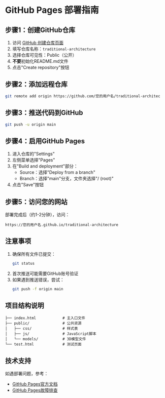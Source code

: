 # GitHub Pages 部署指南

## 步骤1：创建GitHub仓库
1. 访问 [GitHub 创建仓库页面](https://github.com/new)
2. 填写仓库名称：`traditional-architecture`
3. 选择仓库可见性：Public（公开）
4. **不要**初始化README.md文件
5. 点击"Create repository"按钮

## 步骤2：添加远程仓库
```bash
git remote add origin https://github.com/您的用户名/traditional-architecture.git
```

## 步骤3：推送代码到GitHub
```bash
git push -u origin main
```

## 步骤4：启用GitHub Pages
1. 进入仓库的"Settings"
2. 左侧菜单选择"Pages"
3. 在"Build and deployment"部分：
   - Source：选择"Deploy from a branch"
   - Branch：选择"main"分支，文件夹选择"/ (root)"
4. 点击"Save"按钮

## 步骤5：访问您的网站
部署完成后（约1-2分钟），访问：
```
https://您的用户名.github.io/traditional-architecture
```

## 注意事项
1. 确保所有文件已提交：
   ```bash
   git status
   ```
2. 首次推送可能需要GitHub账号验证
3. 如果遇到推送错误，尝试：
   ```bash
   git push -f origin main
   ```

## 项目结构说明
```
├── index.html            # 主入口文件
├── public/               # 公共资源
│   ├── css/              # 样式表
│   ├── js/               # JavaScript脚本
│   └── models/           # 3D模型文件
└── test.html             # 测试页面
```

## 技术支持
如遇部署问题，参考：
- [GitHub Pages官方文档](https://pages.github.com/)
- [GitHub Pages故障排查](https://docs.github.com/pages/getting-started-with-github-pages/troubleshooting-jekyll-build-errors-for-github-pages-sites)
